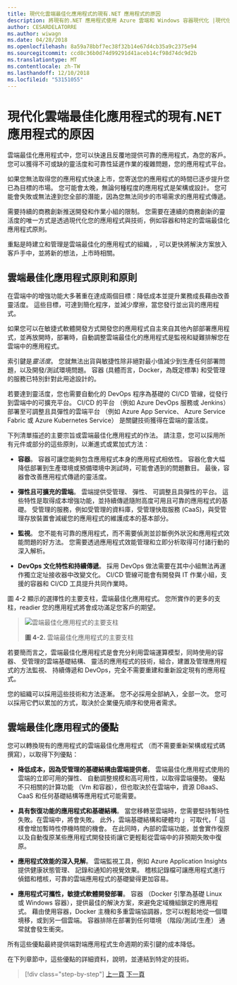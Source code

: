 ```yaml
---
title: 現代化雲端最佳化應用程式的現有.NET 應用程式的原因
description: 將現有的.NET 應用程式使用 Azure 雲端和 Windows 容器現代化 |現代化雲端最佳化應用程式的現有.NET 應用程式的原因
author: CESARDELATORRE
ms.author: wiwagn
ms.date: 04/28/2018
ms.openlocfilehash: 8a59a78bbf7ec38f32b14e67d4cb35a9c2375e94
ms.sourcegitcommit: ccd8c36b0d74d99291d41aceb14cf98d74dc9d2b
ms.translationtype: MT
ms.contentlocale: zh-TW
ms.lasthandoff: 12/10/2018
ms.locfileid: "53151055"
---
```

# <a name="reasons-to-modernize-existing-net-apps-to-cloud-optimized-applications"></a>現代化雲端最佳化應用程式的現有.NET 應用程式的原因

雲端最佳化應用程式中，您可以快速且反覆地提供可靠的應用程式，為您的客戶。 您可以獲得不可或缺的靈活度和可靠性延遲作業的複雜問題，您的應用程式平台。

如果您無法取得您的應用程式快速上市，您寄送您的應用程式的時間已逐步提升您已為目標的市場。 您可能會太晚，無論何種程度的應用程式是架構或設計。 您可能會失敗或無法達到您全部的潛能，因為您無法同步的市場需求的應用程式傳遞。

需要持續的商務創新推送開發和作業小組的限制。 您需要在連續的商務創新的靈活度的唯一方式是透過現代化您的應用程式與技術，例如容器和特定的雲端最佳化應用程式原則。

重點是時建立和管理是雲端最佳化的應用程式的組織，, 可以更快將解決方案放入客戶手中，並將新的想法，上市時相關。

## <a name="cloud-optimized-application-principles-and-tenets"></a>雲端最佳化應用程式原則和原則 

在雲端中的增強功能大多著重在達成兩個目標：降低成本並提升業務成長藉由改善靈活度。 這些目標，可達到簡化程序，並減少摩擦，當您發行並出貨的應用程式。

如果您可以在敏捷式軟體開發方式開發您的應用程式自主來自其他內部部署應用程式，並再放開時，部署時，自動調整雲端最佳化的應用程式是監視和疑難排解您在雲端中的應用程式。

索引鍵是*靈活度*。 您就無法出貨與敏捷性除非絕對最小值減少到生產任何部署問題，以及開發/測試環境問題。 容器 (具體而言，Docker，為既定標準) 和受管理的服務已特別針對此用途設計的。

若要達到靈活度，您也需要自動化的 DevOps 程序為基礎的 CI/CD 管線，從發行到雲端中的可擴充平台。 CI/CD 的平台 （例如 Azure DevOps 服務或 Jenkins） 部署至可調整且具彈性的雲端平台 （例如 Azure App Service、 Azure Service Fabric 或 Azure Kubernetes Service） 是關鍵技術獲得在雲端的靈活度。

下列清單描述的主要宗旨或雲端最佳化應用程式的作法。 請注意，您可以採用所有元件或部分的這些原則，以漸進式或累加式方法：

-   **容器**。 容器可讓您能夠包含應用程式本身的應用程式相依性。 容器化會大幅降低部署到生產環境或預備環境中測試時，可能會遇到的問題數目。 最後，容器會改善應用程式傳遞的靈活度。

-   **彈性且可擴充的雲端**。 雲端提供受管理、 彈性、 可調整且具彈性的平台。 這些特性是取得成本增強功能，並持續傳遞隨附高度可用且可靠的應用程式的基礎。 受管理的服務，例如受管理的資料庫，受管理快取服務 (CaaS)，與受管理存放裝置會減緩您的應用程式的維護成本的基本部分。

-   **監視**。 您不能有可靠的應用程式，而不需要偵測並診斷例外狀況和應用程式效能問題的好方法。 您需要透過應用程式效能管理和立即分析取得可付諸行動的深入解析。

-   **DevOps 文化特性和持續傳遞**。 採用 DevOps 做法需要在其中小組無法再運作獨立定址接收器中改變文化。 CI/CD 管線可能會有開發與 IT 作業小組，支援的容器和 CI/CD 工具提升共同作業時。

圖 4-2 顯示的選擇性的主要支柱，雲端最佳化應用程式。 您所實作的更多的支柱，readier 您的應用程式將會成功滿足您客戶的期望。

> ![雲端最佳化應用程式的主要支柱](./media/image2.png)
>
> **圖 4-2.** 雲端最佳化應用程式的主要支柱

若要簡而言之，雲端最佳化應用程式是會充分利用雲端運算模型，同時使用的容器、 受管理的雲端基礎結構、 靈活的應用程式的技術，組合，建置及管理應用程式的方法監視、 持續傳遞和 DevOps，完全不需要重建和重新設定現有的應用程式。

您的組織可以採用這些技術和方法逐漸。 您不必採用全部納入，全部一次。 您可以採用它們以累加的方式，取決於企業優先順序和使用者需求。

## <a name="benefits-of-a-cloud-optimized-application"></a>雲端最佳化應用程式的優點

您可以轉換現有的應用程式的雲端最佳化應用程式 （而不需要重新架構或程式碼撰寫），以取得下列優點：

-   **降低成本，因為受管理的基礎結構由雲端提供者**。 雲端最佳化應用程式使用的雲端的立即可用的彈性、 自動調整規模和高可用性，以取得雲端優勢。 優點不只相關的計算功能 （Vm 和容器），但也取決於在雲端中，資源 DBaaS、 CaaS 和任何基礎結構等應用程式可能需要。

-   **具有恢復功能的應用程式和基礎結構**。 當您移轉至雲端時，您需要堅持暫時性失敗。在雲端中，將會失敗。 此外，雲端基礎結構和硬體均 」 可取代，「 這樣會增加暫時性停機時間的機會。 在此同時，內部的雲端功能，並會實作復原以及自動復原某些應用程式開發技術讓它更輕鬆從雲端中的非預期失敗中復原。

-   **應用程式效能的深入見解**。 雲端監視工具，例如 Azure Application Insights 提供健康狀態管理、 記錄和通知的視覺效果。 稽核記錄檔可讓應用程式進行偵錯和稽核，可靠的雲端應用程式的基礎變得更加容易。

-   **應用程式可攜性，敏捷式軟體開發部署**。 容器 （Docker 引擎為基礎 Linux 或 Windows 容器），提供最佳的解決方案，來避免定域機組鎖定的應用程式。 藉由使用容器，Docker 主機和多重雲端協調器，您可以輕鬆地從一個環境移，或到另一個雲端。 容器排除在部署到任何環境 （階段/測試/生產） 通常就會發生衝突。

所有這些優點最終提供端對端應用程式生命週期的索引鍵的成本降低。

在下列章節中，這些優點的詳細資料，說明，並連結到特定的技術。

>[!div class="step-by-step"]
>[上一頁](index.md)
>[下一頁](microsoft-technologies-in-cloud-optimized-applications.md)